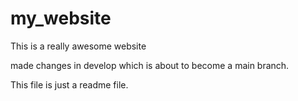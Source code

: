 # my_website

This is a really awesome website

made changes in develop which is about to become a main branch.


This file is just a readme file.
